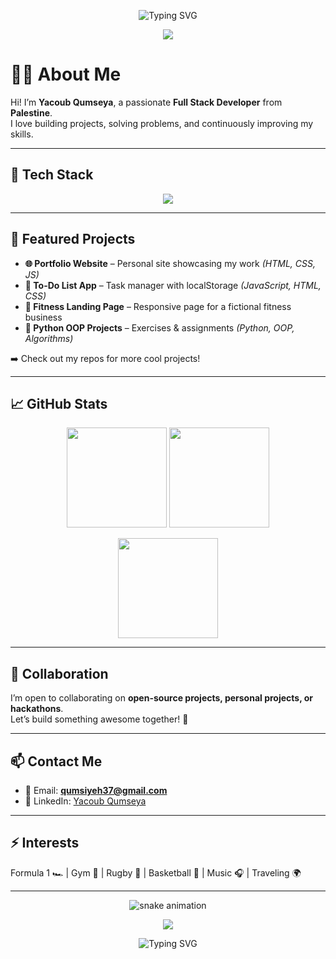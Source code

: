 <!-- Animated Typing Intro -->
<p align="center">
  <img src="https://readme-typing-svg.herokuapp.com?font=Fira+Code&weight=600&size=28&pause=1000&color=00FF00&center=true&vCenter=true&width=700&lines=Hey+there!+I'm+Yacoub+Qumseya+👋;Full+Stack+Developer+💻;Python+%7C+JavaScript+%7C+Django;Always+Learning+🚀" alt="Typing SVG" />
</p>

<!-- Wavy Header -->
<p align="center">
  <img src="https://capsule-render.vercel.app/api?type=waving&color=gradient&height=120&section=header&text=Welcome+to+My+GitHub&fontSize=40&fontAlignY=35&animation=fadeIn" />
</p>

# 👨‍💻 About Me
Hi! I’m **Yacoub Qumseya**, a passionate **Full Stack Developer** from **Palestine**.  
I love building projects, solving problems, and continuously improving my skills.

---

## 🚀 Tech Stack

<p align="center">
  <img src="https://skillicons.dev/icons?i=html,css,js,react,nodejs,express,python,django,flask,git,github,vscode" />
</p>

---

## 📂 Featured Projects

- **🌐 Portfolio Website** – Personal site showcasing my work *(HTML, CSS, JS)*  
- **📝 To-Do List App** – Task manager with localStorage *(JavaScript, HTML, CSS)*  
- **💪 Fitness Landing Page** – Responsive page for a fictional fitness business  
- **🐍 Python OOP Projects** – Exercises & assignments *(Python, OOP, Algorithms)*  

➡️ Check out my repos for more cool projects!

---

## 📈 GitHub Stats

<p align="center">
  <img src="https://github-readme-stats.vercel.app/api?username=Jacob11Q1&show_icons=true&theme=radical" height="160" />
  <img src="https://github-readme-streak-stats.herokuapp.com/?user=Jacob11Q1&theme=radical" height="160" />
</p>

<p align="center">
  <img src="https://github-readme-stats.vercel.app/api/top-langs/?username=Jacob11Q1&layout=compact&theme=radical" height="160" />
</p>

---

## 🤝 Collaboration

I’m open to collaborating on **open-source projects, personal projects, or hackathons**.  
Let’s build something awesome together! 🚀

---

## 📫 Contact Me
- 📧 Email: **qumsiyeh37@gmail.com**  
- 💼 LinkedIn: [Yacoub Qumseya](https://www.linkedin.com/in/yacoub-qumseya-9227a2132)  

---

## ⚡ Interests
Formula 1 🏎 | Gym 💪 | Rugby 🏉 | Basketball 🏀 | Music 🎧 | Traveling 🌍  

---

<!-- Snake Contribution Graph -->
<p align="center">
  <img src="https://github.com/Jacob11Q1/Jacob11Q1/blob/output/github-contribution-grid-snake.svg" alt="snake animation" />
</p>

<!-- Wavy Footer -->
<p align="center">
  <img src="https://capsule-render.vercel.app/api?type=waving&color=gradient&height=120&section=footer" />
</p>

<!-- Typing Outro -->
<p align="center">
  <img src="https://readme-typing-svg.herokuapp.com?font=Fira+Code&size=22&pause=800&color=00E7FF&center=true&vCenter=true&width=600&lines=Thanks+for+visiting!+🙏;Don't+forget+to+⭐+my+repos+✨;Happy+Coding+💻" alt="Typing SVG"/>
</p>
